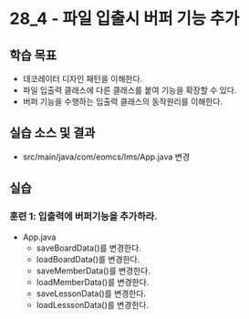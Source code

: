 # 28_4 - 파일 입출시 버퍼 기능 추가

## 학습 목표 
- 데코레이터 디자인 패턴을 이해한다.
- 파일 입출력 클래스에 다른 클래스를 붙여 기능을 확장할 수 있다.
- 버퍼 기능을 수행하는 입출력 클래스의 동작원리를 이해한다.

## 실습 소스 및 결과
- src/main/java/com/eomcs/lms/App.java 변경
  
## 실습  

### 훈련 1: 입출력에 버퍼기능을 추가하라.

- App.java
  - saveBoardData()를 변경한다.
  - loadBoardData()를 변경한다.
  - saveMemberData()를 변경한다.
  - loadMemberData()를 변경한다.
  - saveLessonData()를 변경한다.
  - loadLesssonData()를 변경한다.

